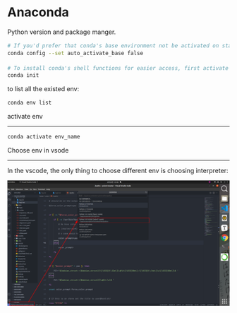# Anaconda 

Python version and package manger.

```bash
# If you'd prefer that conda's base environment not be activated on startup, set the auto_activate_base parameter to false:
conda config --set auto_activate_base false

# To install conda's shell functions for easier access, first activate
conda init
```



to list all the existed env:

```bash
conda env list
```



activate env

---

```bash
conda activate env_name
```







Choose env in vsode

---

In the vscode, the only thing to choose different env is choosing interpreter:

![image-20210628030735679](../image/image-20210628030735679.png)





